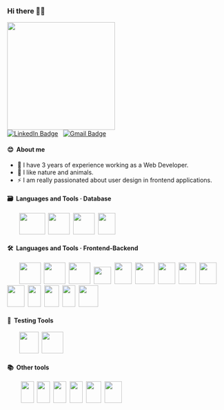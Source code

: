 ### Hi there 👋🏽

  <img src="https://media.giphy.com/media/uB86ZyWQsnFSGYe2sA/giphy.gif" width="250"/>
  <br>
  <a href="https://www.linkedin.com/in/anna-lopez-ribo"><img src="https://img.shields.io/badge/LinkedIn-blue?style=for-the-badge&logo=linkedin&logoColor=white" alt="LinkedIn Badge"></a>&nbsp;&nbsp;
  <a href="MAILTO:annalopezribo@gmail.com"><img src="https://img.shields.io/badge/Gmail-D14836?style=for-the-badge&logo=gmail&logoColor=white" alt="Gmail Badge"></a>

#### 😊 &nbsp;About me
<p>
<ul>
<li>🔭 I have 3 years of experience working as a Web Developer.</li>
<li>🌱 I like nature and animals.</li>
<li>⚡ I am really passionated about user design in frontend applications.</li>
</ul>
</p>  

#### 🗃️ &nbsp;Languages and Tools · Database

<p>
&nbsp;&nbsp;&nbsp;&nbsp;&nbsp;&nbsp;&nbsp;<img src="https://cdn.jsdelivr.net/gh/devicons/devicon/icons/mysql/mysql-original-wordmark.svg" width="60" height="50"/>&nbsp;
<img src="https://cdn.jsdelivr.net/gh/devicons/devicon/icons/oracle/oracle-original.svg" width="50" height="50"/>&nbsp;   
<img src="https://cdn.jsdelivr.net/gh/devicons/devicon/icons/microsoftsqlserver/microsoftsqlserver-plain-wordmark.svg" width="50" height="50"/>&nbsp;  
<img src="https://cdn.jsdelivr.net/gh/devicons/devicon/icons/mongodb/mongodb-plain-wordmark.svg" width="40" height="50"/>&nbsp;            
</p>


#### 🛠 &nbsp;Languages and Tools · Frontend-Backend

<p>
&nbsp;&nbsp;&nbsp;&nbsp;&nbsp;&nbsp;&nbsp;<img src="https://cdn.jsdelivr.net/gh/devicons/devicon/icons/php/php-original.svg" width="50" height="50" />&nbsp;
<img src="https://cdn.jsdelivr.net/gh/devicons/devicon/icons/java/java-original-wordmark.svg" width="50" height="50"/>&nbsp;
<img src="https://cdn.jsdelivr.net/gh/devicons/devicon/icons/nodejs/nodejs-plain-wordmark.svg" width="50" height="50"/>&nbsp; 
<img src="https://upload.wikimedia.org/wikipedia/commons/a/ab/Swagger-logo.png?20170812110931" width="auto" height="40"/>&nbsp; 
<img src="https://cdn.jsdelivr.net/gh/devicons/devicon/icons/csharp/csharp-plain.svg" width="40" height="50"/>&nbsp;
<img src="https://cdn.jsdelivr.net/gh/devicons/devicon/icons/git/git-plain-wordmark.svg" width="45" height="50"/>&nbsp;
<img src="https://cdn.jsdelivr.net/gh/devicons/devicon/icons/html5/html5-plain-wordmark.svg" width="40" height="50"/>&nbsp;
<img src="https://cdn.jsdelivr.net/gh/devicons/devicon/icons/css3/css3-plain-wordmark.svg" width="40" height="50"/>&nbsp;
<img src="https://cdn.jsdelivr.net/gh/devicons/devicon/icons/bootstrap/bootstrap-plain.svg" width="40" height="50"/>&nbsp;
<img src="https://cdn.jsdelivr.net/gh/devicons/devicon/icons/jquery/jquery-plain-wordmark.svg" width="40" height="50"/>&nbsp;
<img src="https://cdn.jsdelivr.net/gh/devicons/devicon/icons/javascript/javascript-plain.svg" width="30" height="50"/>&nbsp;
<img src="https://cdn.jsdelivr.net/gh/devicons/devicon/icons/angularjs/angularjs-plain.svg" width="34" height="50"/>&nbsp;
<img src="https://cdn.jsdelivr.net/gh/devicons/devicon/icons/vuejs/vuejs-original.svg" width="30" height="50"/>&nbsp;
<img src="https://cdn.jsdelivr.net/gh/devicons/devicon/icons/codeigniter/codeigniter-plain-wordmark.svg" width="45" height="50"/>&nbsp;

</p>

#### 🧪 &nbsp;Testing Tools
<p>
&nbsp;&nbsp;&nbsp;&nbsp;&nbsp;&nbsp;&nbsp;<img src="https://cdn.jsdelivr.net/gh/devicons/devicon/icons/mocha/mocha-plain.svg" width="45" height="50"/>&nbsp;
<img src="https://avatars.githubusercontent.com/u/1515293?s=280&v=4" width="auto" height="50"/>&nbsp;
</p>

#### 📚 &nbsp;Other tools
<p>
&nbsp;&nbsp;&nbsp;&nbsp;&nbsp;&nbsp;&nbsp;&nbsp;<img src="https://cdn.jsdelivr.net/gh/devicons/devicon/icons/photoshop/photoshop-plain.svg" width="30" height="50"/>&nbsp;
<img src="https://cdn.jsdelivr.net/gh/devicons/devicon/icons/aftereffects/aftereffects-original.svg" width="30" height="50"/>&nbsp;
<img src="https://cdn.jsdelivr.net/gh/devicons/devicon/icons/illustrator/illustrator-plain.svg" width="30" height="50"/>&nbsp;
<img src="https://cdn.jsdelivr.net/gh/devicons/devicon/icons/figma/figma-original.svg" width="30" height="50"/>&nbsp;
<img src="https://cdn.jsdelivr.net/gh/devicons/devicon/icons/jira/jira-original-wordmark.svg" width="35" height="50"/>&nbsp;
<img src="https://cdn.jsdelivr.net/gh/devicons/devicon/icons/heroku/heroku-plain-wordmark.svg" width="40" height="50"/>&nbsp;
</p>          
          

          
          
          
          








